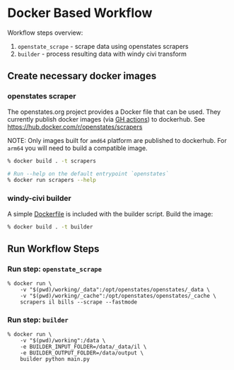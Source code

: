 # Docker Based Workflow

Workflow steps overview:

1. `openstate_scrape` - scrape data using openstates scrapers
2. `builder` - process resulting data with windy civi transform

## Create necessary docker images

### openstates scraper

The openstates.org project provides a Docker file that can be used. They
currently publish docker images (via [GH actions][gha]) to dockerhub. See
https://hub.docker.com/r/openstates/scrapers

NOTE: Only images built for `amd64` platform are published to dockerhub. For
`arm64` you will need to build a compatible image.

```sh
% docker build . -t scrapers

# Run --help on the default entrypoint `openstates`
% docker run scrapers --help
```

[gha]: https://github.com/openstates/openstates-scrapers/blob/main/.github/workflows/docker.yml

### windy-civi builder

A simple [Dockerfile] is included with the builder script. Build the image:

```sh
% docker build . -t builder
```

[Dockerfile]: ../scraper_next/blockchain_builder/Dockerfile

## Run Workflow Steps

### Run step: `openstate_scrape`

```
% docker run \
    -v "$(pwd)/working/_data":/opt/openstates/openstates/_data \
    -v "$(pwd)/working/_cache":/opt/openstates/openstates/_cache \
    scrapers il bills --scrape --fastmode
```

### Run step: `builder`

```
% docker run \
    -v "$(pwd)/working":/data \
    -e BUILDER_INPUT_FOLDER=/data/_data/il \
    -e BUILDER_OUTPUT_FOLDER=/data/output \
    builder python main.py
```
